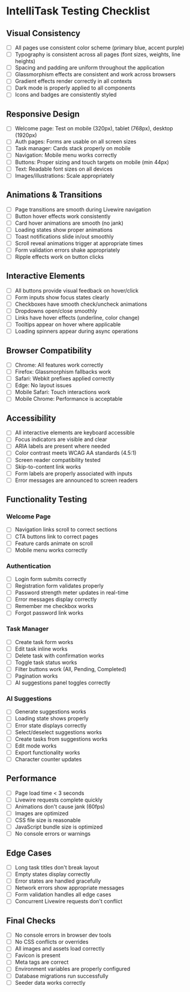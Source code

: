 # IntelliTask Testing Checklist

## Visual Consistency

- [ ] All pages use consistent color scheme (primary blue, accent purple)
- [ ] Typography is consistent across all pages (font sizes, weights, line heights)
- [ ] Spacing and padding are uniform throughout the application
- [ ] Glassmorphism effects are consistent and work across browsers
- [ ] Gradient effects render correctly in all contexts
- [ ] Dark mode is properly applied to all components
- [ ] Icons and badges are consistently styled

## Responsive Design

- [ ] Welcome page: Test on mobile (320px), tablet (768px), desktop (1920px)
- [ ] Auth pages: Forms are usable on all screen sizes
- [ ] Task manager: Cards stack properly on mobile
- [ ] Navigation: Mobile menu works correctly
- [ ] Buttons: Proper sizing and touch targets on mobile (min 44px)
- [ ] Text: Readable font sizes on all devices
- [ ] Images/illustrations: Scale appropriately

## Animations & Transitions

- [ ] Page transitions are smooth during Livewire navigation
- [ ] Button hover effects work consistently
- [ ] Card hover animations are smooth (no jank)
- [ ] Loading states show proper animations
- [ ] Toast notifications slide in/out smoothly
- [ ] Scroll reveal animations trigger at appropriate times
- [ ] Form validation errors shake appropriately
- [ ] Ripple effects work on button clicks

## Interactive Elements

- [ ] All buttons provide visual feedback on hover/click
- [ ] Form inputs show focus states clearly
- [ ] Checkboxes have smooth check/uncheck animations
- [ ] Dropdowns open/close smoothly
- [ ] Links have hover effects (underline, color change)
- [ ] Tooltips appear on hover where applicable
- [ ] Loading spinners appear during async operations

## Browser Compatibility

- [ ] Chrome: All features work correctly
- [ ] Firefox: Glassmorphism fallbacks work
- [ ] Safari: Webkit prefixes applied correctly
- [ ] Edge: No layout issues
- [ ] Mobile Safari: Touch interactions work
- [ ] Mobile Chrome: Performance is acceptable

## Accessibility

- [ ] All interactive elements are keyboard accessible
- [ ] Focus indicators are visible and clear
- [ ] ARIA labels are present where needed
- [ ] Color contrast meets WCAG AA standards (4.5:1)
- [ ] Screen reader compatibility tested
- [ ] Skip-to-content link works
- [ ] Form labels are properly associated with inputs
- [ ] Error messages are announced to screen readers

## Functionality Testing

### Welcome Page

- [ ] Navigation links scroll to correct sections
- [ ] CTA buttons link to correct pages
- [ ] Feature cards animate on scroll
- [ ] Mobile menu works correctly

### Authentication

- [ ] Login form submits correctly
- [ ] Registration form validates properly
- [ ] Password strength meter updates in real-time
- [ ] Error messages display correctly
- [ ] Remember me checkbox works
- [ ] Forgot password link works

### Task Manager

- [ ] Create task form works
- [ ] Edit task inline works
- [ ] Delete task with confirmation works
- [ ] Toggle task status works
- [ ] Filter buttons work (All, Pending, Completed)
- [ ] Pagination works
- [ ] AI suggestions panel toggles correctly

### AI Suggestions

- [ ] Generate suggestions works
- [ ] Loading state shows properly
- [ ] Error state displays correctly
- [ ] Select/deselect suggestions works
- [ ] Create tasks from suggestions works
- [ ] Edit mode works
- [ ] Export functionality works
- [ ] Character counter updates

## Performance

- [ ] Page load time < 3 seconds
- [ ] Livewire requests complete quickly
- [ ] Animations don't cause jank (60fps)
- [ ] Images are optimized
- [ ] CSS file size is reasonable
- [ ] JavaScript bundle size is optimized
- [ ] No console errors or warnings

## Edge Cases

- [ ] Long task titles don't break layout
- [ ] Empty states display correctly
- [ ] Error states are handled gracefully
- [ ] Network errors show appropriate messages
- [ ] Form validation handles all edge cases
- [ ] Concurrent Livewire requests don't conflict

## Final Checks

- [ ] No console errors in browser dev tools
- [ ] No CSS conflicts or overrides
- [ ] All images and assets load correctly
- [ ] Favicon is present
- [ ] Meta tags are correct
- [ ] Environment variables are properly configured
- [ ] Database migrations run successfully
- [ ] Seeder data works correctly
